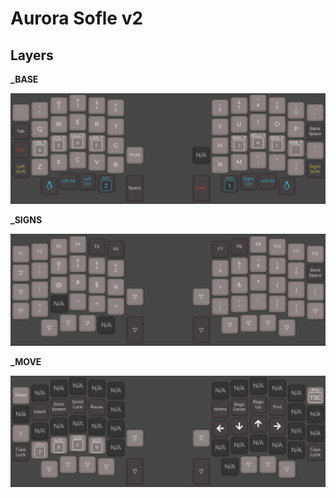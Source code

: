 # Aurora Sofle v2

## Layers

**_BASE**
<p align="center">
  <img src="https://raw.githubusercontent.com/Ureakim/qmk_keymaps/master/sofle_v2/assets/_base.png">
</p>

**_SIGNS**
<p align="center">
  <img src="https://raw.githubusercontent.com/Ureakim/qmk_keymaps/master/sofle_v2/assets/_signs.png">
</p>

**_MOVE**
<p align="center">
  <img src="https://raw.githubusercontent.com/Ureakim/qmk_keymaps/master/sofle_v2/assets/_move.png">
</p>
